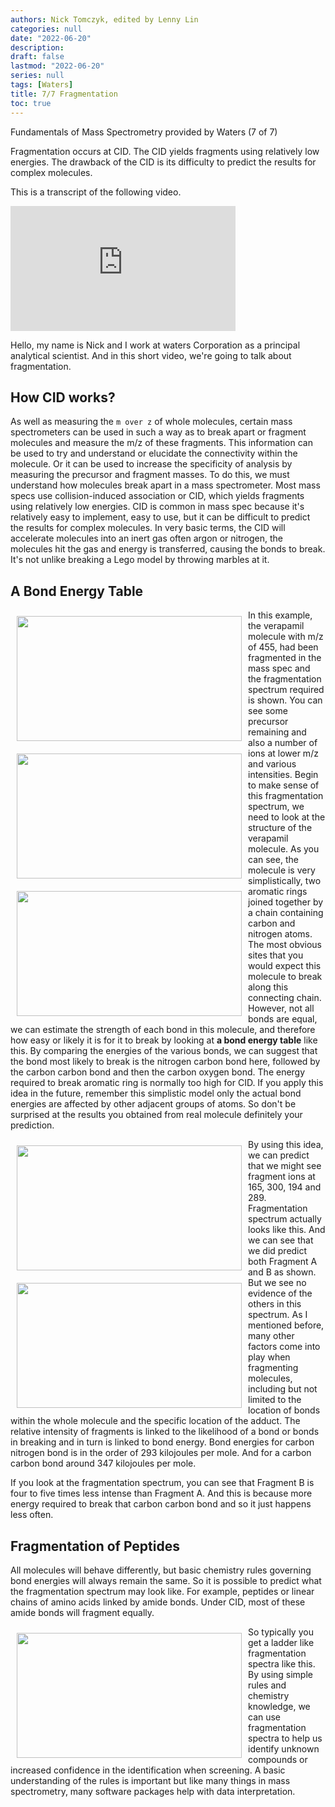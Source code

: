 ```yaml
---
authors: Nick Tomczyk, edited by Lenny Lin
categories: null
date: "2022-06-20"
description: 
draft: false
lastmod: "2022-06-20"
series: null
tags: [Waters]
title: 7/7 Fragmentation
toc: true
---
```

Fundamentals of Mass Spectrometry provided by Waters (7 of 7)    

Fragmentation occurs at CID. The CID yields fragments using relatively low energies. The drawback of the CID is its difficulty to predict the results for complex molecules. 

This is a transcript of the following video.  



<iframe width="360" height="200" src="https://www.youtube.com/embed/ESKpOcjF8QM?list=PL6yA4jv5tA-k9_2NVxm5jlzpZV_aW59DT" title="Fundamentals of MS (7 of 7) - Fragmentation" frameborder="0" allow="accelerometer; autoplay; clipboard-write; encrypted-media; gyroscope; picture-in-picture" allowfullscreen></iframe>

<!--more-->

Hello, my name is Nick and I work at waters Corporation as a principal analytical scientist. And in this short video, we're going to talk about fragmentation.   

## How CID works?
As well as measuring the `m over z` of whole molecules, certain mass spectrometers can be used in such a way as to break apart or fragment molecules and measure the m/z of these fragments. This information can be used to try and understand or elucidate the connectivity within the molecule. Or it can be used to increase the specificity of analysis by measuring the precursor and fragment masses. To do this, we must understand how molecules break apart in a mass spectrometer. Most mass specs use collision-induced association or CID, which yields fragments using relatively low energies. CID is common in mass spec because it's relatively easy to implement, easy to use, but it can be difficult to predict the results for complex molecules. In very basic terms, the CID will accelerate molecules into an inert gas often argon or nitrogen, the molecules hit the gas and energy is transferred, causing the bonds to break. It's not unlike breaking a Lego model by throwing marbles at it. 


## A Bond Energy Table
<div class ="row">
<img width ="360" height= "200" src = "/docs/images/Screenshot 2022-06-23 182136.png" style ="float: left" HSPACE="10" VSPACE="10"/>
<img width ="360" height= "200" src = "/docs/images/Screenshot 2022-06-23 182303.png" style ="float: left" HSPACE="10" VSPACE="10"/>
</div>
<img width ="360" height= "200" src = "/docs/images/Screenshot 2022-06-23 182447.png" style ="float: left" HSPACE="10" VSPACE="10"/>  

In this example, the verapamil molecule with m/z of 455, had been fragmented in the mass spec and the fragmentation spectrum required is shown. You can see some precursor remaining and also a number of ions at lower m/z and various intensities. Begin to make sense of this fragmentation spectrum, we need to look at the structure of the verapamil molecule. As you can see, the molecule is very simplistically, two aromatic rings joined together by a chain containing carbon and nitrogen atoms. The most obvious sites that you would expect this molecule to break along this connecting chain. However, not all bonds are equal, we can estimate the strength of each bond in this molecule, and therefore how easy or likely it is for it to break by looking at <b>a bond energy table</b> like this. By comparing the energies of the various bonds, we can suggest that the bond most likely to break is the nitrogen carbon bond here, followed by the carbon carbon bond and then the carbon oxygen bond. The energy required to break aromatic ring is normally too high for CID. If you apply this idea in the future, remember this simplistic model only the actual bond energies are affected by other adjacent groups of atoms. So don't be surprised at the results you obtained from real molecule definitely your prediction. 

<div class = "row">
<img width ="360" height= "200" src = "/docs/images/Screenshot 2022-06-23 182630.png" style ="float: left" HSPACE="10" VSPACE="10"/>
<img width ="360" height= "200" src = "/docs/images/Screenshot 2022-06-23 182845.png" style ="float: left" HSPACE="10" VSPACE="10"/>
</div>

By using this idea, we can predict that we might see fragment ions at 165, 300, 194 and 289. Fragmentation spectrum actually looks like this. And we can see that we did predict both Fragment A and B as shown. But we see no evidence of the others in this spectrum. As I mentioned before, many other factors come into play when fragmenting molecules, including but not limited to the location of bonds within the whole molecule and the specific location of the adduct. The relative intensity of fragments is linked to the likelihood of a bond or bonds in breaking and in turn is linked to bond energy. Bond energies for carbon nitrogen bond is in the order of 293 kilojoules per mole. And for a carbon carbon bond around 347 kilojoules per mole.   

<div
<img width ="360" height= "200" src = "/docs/images/Screenshot 2022-06-23 183104.png" style ="float: left" HSPACE="10" VSPACE="10"/>
If you look at the fragmentation spectrum, you can see that Fragment B is four to five times less intense than Fragment A. And this is because more energy required to break that carbon carbon bond and so it just happens less often. 

## Fragmentation of Peptides
All molecules will behave differently, but basic chemistry rules governing bond energies will always remain the same. So it is possible to predict what the fragmentation spectrum may look like. For example, peptides or linear chains of amino acids linked by amide bonds. Under CID, most of these amide bonds will fragment equally.   

<img width ="360" height= "200" src = "/docs/images/Screenshot 2022-06-23 183417.png" style ="float: left" HSPACE="10" VSPACE="10"/>
So typically you get a ladder like fragmentation spectra like this. By using simple rules and chemistry knowledge, we can use fragmentation spectra to help us identify unknown compounds or increased confidence in the identification when screening. A basic understanding of the rules is important but like many things in mass spectrometry, many software packages help with data interpretation.